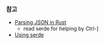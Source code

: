 ### 참고
- [Parsing JSON in Rust](https://www.shuttle.rs/blog/2024/01/18/parsing-json-rust)
    - read serde for helping by Ctrl-]
- [Using serde](https://www.shuttle.rs/blog/2024/01/23/using-serde-rust)

